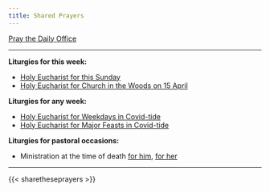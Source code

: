 ```yaml
---
title: Shared Prayers
---
```


[Pray the Daily Office](daily/)

-------------

**Liturgies for this week:**
- [Holy Eucharist for this Sunday](archive/he-current)
- [Holy Eucharist for Church in the Woods on 15 April](archive/2021/he-covid-zenaida)

**Liturgies for any week:**
- [Holy Eucharist for Weekdays in Covid-tide](archive/he-covid-weekday)
- [Holy Eucharist for Major Feasts in Covid-tide](archive/he-covid-feasts)

**Liturgies for pastoral occasions:**
- Ministration at the time of death [for him](archive/occasions/atdeath-m), [for her](archive/occasions/atdeath-f)
------------

{{< sharetheseprayers >}}
